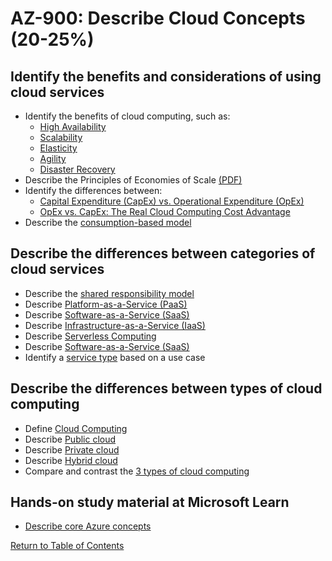 # AZ-900: Describe Cloud Concepts (20-25%)

## Identify the benefits and considerations of using cloud services

* Identify the benefits of cloud computing, such as:
    * [High Availability](https://docs.microsoft.com/en-us/azure/architecture/checklist/availability)
    * [Scalability](https://docs.microsoft.com/en-us/azure/architecture/framework/scalability/design-scale)
    * [Elasticity](https://azure.microsoft.com/en-ca/overview/what-is-elastic-computing/)
    * [Agility](https://docs.microsoft.com/en-us/azure/cloud-adoption-framework/strategy/business-outcomes/agility-outcomes)
    * [Disaster Recovery](https://docs.microsoft.com/en-ca/azure/site-recovery/site-recovery-overview)
* Describe the Principles of Economies of Scale [(PDF)](https://download.microsoft.com/download/6/e/4/6e4cb3d1-5004-4024-8d90-6c66c83c17aa/the_economics_of_the_cloud_white_paper.pdf)
* Identify the differences between:
    * [Capital Expenditure (CapEx) vs. Operational Expenditure (OpEx)](https://docs.microsoft.com/en-us/azure/cloud-adoption-framework/strategy/business-outcomes/fiscal-outcomes#capital-expenses-and-operating-expenses)
    * [OpEx vs. CapEx: The Real Cloud Computing Cost Advantage](https://www.10thmagnitude.com/opex-vs-capex-the-real-cloud-computing-cost-advantage/)
* Describe the [consumption-based model](https://docs.microsoft.com/en-us/azure/architecture/framework/cost/design-price)

## Describe the differences between categories of cloud services

* Describe the [shared responsibility model](https://docs.microsoft.com/en-us/azure/security/fundamentals/shared-responsibility)
* Describe [Platform-as-a-Service (PaaS)](https://azure.microsoft.com/en-ca/overview/what-is-paas/)
* Describe [Software-as-a-Service (SaaS)](https://azure.microsoft.com/en-ca/overview/what-is-saas/)
* Describe [Infrastructure-as-a-Service (IaaS)](https://azure.microsoft.com/en-ca/overview/what-is-iaas/)
* Describe [Serverless Computing](https://azure.microsoft.com/en-ca/overview/serverless-computing/)
* Describe [Software-as-a-Service (SaaS)](https://azure.microsoft.com/en-ca/overview/what-is-saas/)
* Identify a [service type](https://azure.microsoft.com/en-ca/overview/types-of-cloud-computing/) based on a use case

## Describe the differences between types of cloud computing

* Define [Cloud Computing](https://azure.microsoft.com/en-us/overview/what-is-cloud-computing/)
* Describe [Public cloud](https://azure.microsoft.com/en-ca/overview/what-is-a-public-cloud/)
* Describe [Private cloud](https://azure.microsoft.com/en-ca/overview/what-is-a-private-cloud/)
* Describe [Hybrid cloud](https://azure.microsoft.com/en-ca/overview/what-is-hybrid-cloud-computing/)
* Compare and contrast the [3 types of cloud computing](https://azure.microsoft.com/en-us/overview/what-are-private-public-hybrid-clouds/)

## Hands-on study material at Microsoft Learn

* [Describe core Azure concepts](https://docs.microsoft.com/en-us/learn/paths/az-900-describe-cloud-concepts)

[Return to Table of Contents](README.md)
